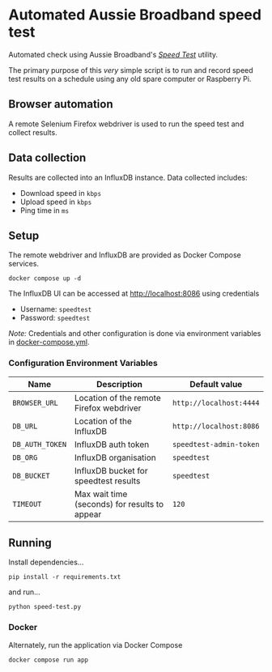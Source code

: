 # Automated Aussie Broadband speed test

Automated check using Aussie Broadband's _[Speed Test]_ utility.

The primary purpose of this _very_ simple script is to run and record speed test results on a schedule using any old
spare computer or Raspberry Pi.

## Browser automation

A remote Selenium Firefox webdriver is used to run the speed test and collect results.

## Data collection

Results are collected into an InfluxDB instance. Data collected includes:

* Download speed in `kbps`
* Upload speed in `kbps`
* Ping time in `ms`

## Setup

The remote webdriver and InfluxDB are provided as Docker Compose services.

```shell
docker compose up -d
```

The InfluxDB UI can be accessed at <http://localhost:8086> using credentials

* Username: `speedtest`
* Password: `speedtest`

_Note:_ Credentials and other configuration is done via environment variables in
[docker-compose.yml](./docker-compose.yml).

### Configuration Environment Variables

| Name            | Description                                   | Default value           |
| --------------- | ----------------------------------------      | ----------------------- |
| `BROWSER_URL`   | Location of the remote Firefox webdriver      | `http://localhost:4444` |
| `DB_URL`        | Location of the InfluxDB                      | `http://localhost:8086` |
| `DB_AUTH_TOKEN` | InfluxDB auth token                           | `speedtest-admin-token` |
| `DB_ORG`        | InfluxDB organisation                         | `speedtest`             |
| `DB_BUCKET`     | InfluxDB bucket for speedtest results         | `speedtest`             |
| `TIMEOUT`       | Max wait time (seconds) for results to appear | `120`                   |

## Running

Install dependencies...

```shell
pip install -r requirements.txt
```

and run...

```shell
python speed-test.py
```

### Docker

Alternately, run the application via Docker Compose

```shell
docker compose run app
```

[speed test]: https://speed.aussiebroadband.com.au/
